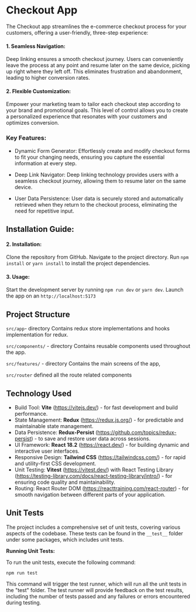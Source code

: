 
# Checkout App

The Checkout app streamlines the e-commerce checkout process for your customers, offering a user-friendly, three-step experience:

 #### 1. Seamless Navigation:

Deep linking ensures a smooth checkout journey. Users can conveniently leave the process at any point and resume later on the same device, picking up right where they left off. This eliminates frustration and abandonment, leading to higher conversion rates.
#### 2. Flexible Customization:
 
Empower your marketing team to tailor each checkout step according to your brand and promotional goals. This level of control allows you to create a personalized experience that resonates with your customers and optimizes conversion.
### Key Features:

- Dynamic Form Generator: Effortlessly create and modify checkout forms to fit your changing needs, ensuring you capture the essential information at every step.

- Deep Link Navigator: Deep linking technology provides users with a seamless checkout journey, allowing them to resume later on the same device.

- User Data Persistence: User data is securely stored and automatically retrieved when they return to the checkout process, eliminating the need for repetitive input.



## Installation Guide:

#### 2. Installation:

Clone the repository from GitHub.
Navigate to the project directory.
Run `npm install` or `yarn install` to install the project dependencies.

#### 3. Usage:

Start the development server by running `npm run dev` or `yarn dev`.
Launch the app on an `http://localhost:5173`

## Project Structure
`src/app`-  directory Contains redux store implementations and hooks implementation for redux.

`src/components/` -  directory Contains reusable components used throughout the app.

`src/features/` - directory Contains the main screens of the app,

`src/router` defined all the route related components
## Technology Used

- Build Tool: **Vite** (https://vitejs.dev/) - for fast development and build performance.
- State Management: **Redux** (https://redux.js.org/) - for predictable and maintainable state management.
- Data Persistence: **Redux-Persist** (https://github.com/topics/redux-persist) - to save and restore user data across sessions.
- UI Framework: **React 18.2** (https://react.dev/) - for building dynamic and interactive user interfaces.
- Responsive Design: **Tailwind CSS** (https://tailwindcss.com/) - for rapid and utility-first CSS development.
- Unit Testing: **Vitest** (https://vitest.dev/) with React Testing Library (https://testing-library.com/docs/react-testing-library/intro/) - for ensuring code quality and maintainability.
- Routing: React Router DOM (https://reacttraining.com/react-router) - for smooth navigation between different parts of your application.
## Unit Tests
The project includes a comprehensive set of unit tests, covering various aspects of the codebase. These tests can be found in the `__test__` folder under some packages, which includes unit tests.

**Running Unit Tests:**

To run the unit tests, execute the following command:

```
npm run test
```

This command will trigger the test runner, which will run all the unit tests in the "test" folder. The test runner will provide feedback on the test results, including the number of tests passed and any failures or errors encountered during testing.
